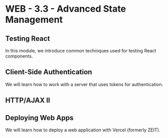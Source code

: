 # WEB - 3.3 - Advanced State Management

## Testing React

In this module, we introduce common techniques used for testing React components.

## Client-Side Authentication

We will learn how to work with a server that uses tokens for authentication.

## HTTP/AJAX II

## Deploying Web Apps

We will learn how to deploy a web application with Vercel (formerly ZEIT).